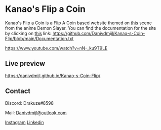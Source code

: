 # Kanao's Flip a Coin

Kanao's Flip a Coin is a Flip A Coin based website themed on [this](https://www.youtube.com/watch?v=nN-_ku9T9LE) scene from the anime Demon Slayer.
You can find the documentation for the site by clicking on [this](https://github.com/Danivdmijl/Kanao-s-Coin-Flip/blob/main/Documentation.txt) link: https://github.com/Danivdmijl/Kanao-s-Coin-Flip/blob/main/Documentation.txt

https://www.youtube.com/watch?v=nN-_ku9T9LE

## Live preview
https://danivdmijl.github.io/Kanao-s-Coin-Flip/

## Contact

Discord: Drakuze#8598

Mail: Danivdmijl@outlook.com

[Instagram](https://www.instagram.com/danimjl/)
[Linkedin](https://www.linkedin.com/in/dani-van-der-mijl-163246232/?originalSubdomain=nl)
